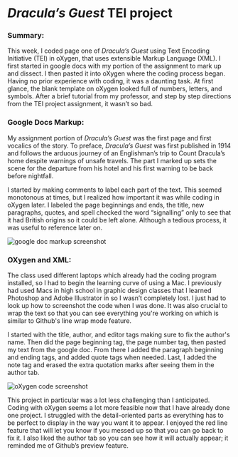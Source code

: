 # _Dracula’s Guest_ TEI project

### Summary:

This week, I coded page one of _Dracula’s Guest_ using Text Encoding Initiative (TEI) in oXygen, that uses extensible Markup Language (XML). I first started in google docs with my portion of the assignment to mark up and dissect. I then pasted it into oXygen where the coding process began. 
Having no prior experience with coding, it was a daunting task. At first glance, the blank template on oXygen looked full of numbers, letters, and symbols. After a brief tutorial from my professor, and step by step directions from the TEI project assignment, it wasn’t so bad.

### Google Docs Markup:

My assignment portion of _Dracula’s Guest_ was the first page and first vocalics of the story. To preface, _Dracula’s Guest_ was first published in 1914 and follows the arduous journey of an Englishman’s trip to Count Dracula’s home despite warnings of unsafe travels. The part I marked up sets the scene for the departure from his hotel and his first warning to be back before nightfall.

I started by making comments to label each part of the text. This seemed monotonous at times, but I realized how important it was while coding in oXygen later. I labeled the page beginnings and ends, the title, new paragraphs, quotes, and spell checked the word “signalling” only to see that it had British origins so it could be left alone. Although a tedious process, it was useful to reference later on.

![google doc markup screenshot](https://carolinec-24.github.io/CarolineC-24/images/google%20doc%20screenshot.jpg)

### OXygen and XML:

The class used different laptops which already had the coding program installed, so I had to begin the learning curve of using a Mac. I previously had used Macs in high school in graphic design classes that I learned Photoshop and Adobe Illustrator in so I wasn’t completely lost. I just had to look up how to screenshot the code when I was done. It was also crucial to wrap the text so that you can see everything you're working on which is similar to Github's line wrap mode feature.

I started with the title, author, and editor tags making sure to fix the author's name. Then did the page beginning tag, the page number tag, then pasted my text from the google doc. From there I added the paragraph beginning and ending tags, and added quote tags when needed. Last, I added the note tag and erased the extra quotation marks after seeing them in the author tab.

![oXygen code screenshot](https://carolinec-24.github.io/CarolineC-24/images/oxygen%20screenshot.jpg)

This project in particular was a lot less challenging than I anticipated. Coding with oXygen seems a lot more feasible now that I have already done one project. I struggled with the detail-oriented parts as everything has to be perfect to display in the way you want it to appear. I enjoyed the red line feature that will let you know if you messed up so that you can go back to fix it. I also liked the author tab so you can see how it will actually appear; it reminded me of Github’s preview feature.
